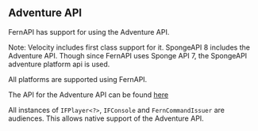 ## Adventure API
FernAPI has support for using the Adventure API.

Note: 
    Velocity includes first class support for it.
    SpongeAPI 8 includes the Adventure API. Though since FernAPI uses Sponge API 7, the SpongeAPI adventure platform api is used.

All platforms are supported using FernAPI.

The API for the Adventure API can be found [here](https://github.com/KyoriPowered/adventure)

All instances of `IFPlayer<?>`, `IFConsole` and `FernCommandIssuer` are audiences. 
This allows native support of the Adventure API.